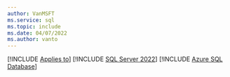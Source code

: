 ```yaml
---
author: VanMSFT
ms.service: sql
ms.topic: include
ms.date: 04/07/2022
ms.author: vanto
---
```


[!INCLUDE [Applies to](../../includes/applies-md.md)] [!INCLUDE [SQL Server 2022](_ss2022.md)] [!INCLUDE [Azure SQL Database](../../includes/applies-to-version/_asdb.md)]
